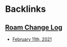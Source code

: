
# Backlinks
## [Roam Change Log](<Roam Change Log.md>)
- [February 11th, 2021](<February 11th, 2021.md>)

